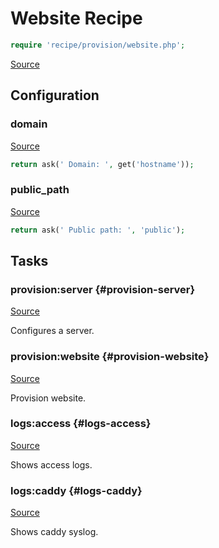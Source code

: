 <!-- DO NOT EDIT THIS FILE! -->
<!-- Instead edit recipe/provision/website.php -->
<!-- Then run bin/docgen -->

# Website Recipe

```php
require 'recipe/provision/website.php';
```

[Source](/recipe/provision/website.php)


## Configuration
### domain
[Source](https://github.com/deployphp/deployer/blob/master/recipe/provision/website.php#L9)



```php title="Default value"
return ask(' Domain: ', get('hostname'));
```


### public_path
[Source](https://github.com/deployphp/deployer/blob/master/recipe/provision/website.php#L13)



```php title="Default value"
return ask(' Public path: ', 'public');
```



## Tasks

### provision\:server {#provision-server}
[Source](https://github.com/deployphp/deployer/blob/master/recipe/provision/website.php#L18)

Configures a server.




### provision\:website {#provision-website}
[Source](https://github.com/deployphp/deployer/blob/master/recipe/provision/website.php#L27)

Provision website.




### logs\:access {#logs-access}
[Source](https://github.com/deployphp/deployer/blob/master/recipe/provision/website.php#L71)

Shows access logs.




### logs\:caddy {#logs-caddy}
[Source](https://github.com/deployphp/deployer/blob/master/recipe/provision/website.php#L76)

Shows caddy syslog.




